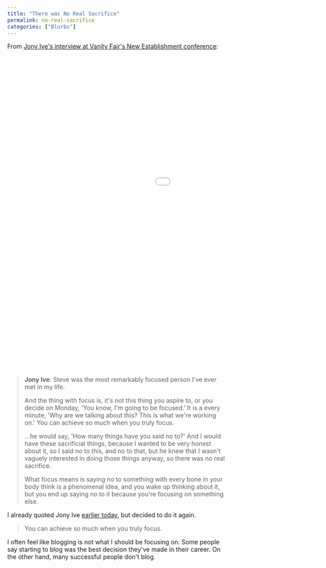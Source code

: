 ```yaml
---
title: "There was No Real Sacrifice"
permalink: no-real-sacrifice
categories: ["Blurbs"]
---
```


From [Jony Ive's interview at Vanity Fair's New Establishment conference](http://www.businessinsider.com/jony-ive-this-is-the-most-important-thing-i-learned-from-steve-jobs-2014-10):

<!--more-->

<p class="embed-responsive embed-responsive-16by9"><iframe class="embed-responsive-item" width="1280" height="720" src="//www.youtube.com/embed/2oksetv3i90?rel=0" frameborder="0" allowfullscreen></iframe></p>

> **Jony Ive**: Steve was the most remarkably focused person I've ever met in my life.
>
> And the thing with focus is, it's not this thing you aspire to, or you decide on Monday, 'You know, I'm going to be focused.' It is a every minute, 'Why are we talking about this? This is what we're working on.' You can achieve so much when you truly focus.
>
> ...he would say, 'How many things have you said no to?' And I would have these sacrificial things, because I wanted to be very honest about it, so I said no to this, and no to that, but he knew that I wasn't vaguely interested in doing those things anyway, so there was no real sacrifice.
>
> What focus means is saying no to something with every bone in your body think is a phenomenal idea, and you wake up thinking about it, but you end up saying no to it because you're focusing on something else.

I already quoted Jony Ive [earlier today](/just-vain), but decided to do it again.

> You can achieve so much when you truly focus.

I often feel like blogging is not what I should be focusing on. Some people say starting to blog was the best decision they've made in their career. On the other hand, many successful people don't blog.
